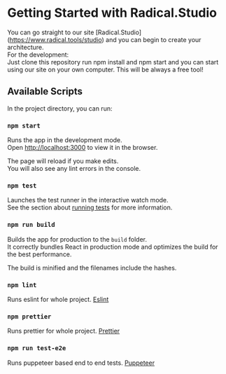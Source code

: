 # Getting Started with Radical.Studio

You can go straight to our site [Radical.Studio] (https://www.radical.tools/studio) and you can begin to create your architecture.\
For the development:\
Just clone this repository run npm install and npm start and you can start using our site on your own computer. This will be always a free tool!

## Available Scripts

In the project directory, you can run:

### `npm start`

Runs the app in the development mode.\
Open [http://localhost:3000](http://localhost:3000) to view it in the browser.

The page will reload if you make edits.\
You will also see any lint errors in the console.

### `npm test`

Launches the test runner in the interactive watch mode.\
See the section about [running tests](https://facebook.github.io/create-react-app/docs/running-tests) for more information.

### `npm run build`

Builds the app for production to the `build` folder.\
It correctly bundles React in production mode and optimizes the build for the best performance.

The build is minified and the filenames include the hashes.

### `npm lint`

Runs eslint for whole project. [Eslint](https://eslint.org/)

### `npm prettier`

Runs prettier for whole project. [Prettier](https://prettier.io/)

### `npm run test-e2e`

Runs puppeteer based end to end tests. [Puppeteer](https://github.com/puppeteer/puppeteer)
